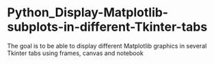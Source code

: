 # Python_Display-Matplotlib-subplots-in-different-Tkinter-tabs
The goal is to be able to display different Matplotlib graphics in several Tkinter tabs using frames, canvas and notebook
